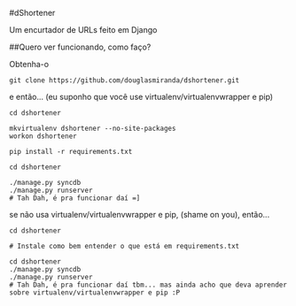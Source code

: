 #dShortener

Um encurtador de URLs feito em Django

##Quero ver funcionando, como faço?

Obtenha-o
```shell
git clone https://github.com/douglasmiranda/dshortener.git
```

e então... (eu suponho que você use virtualenv/virtualenvwrapper e pip)
```shell
cd dshortener

mkvirtualenv dshortener --no-site-packages
workon dshortener

pip install -r requirements.txt

cd dshortener

./manage.py syncdb
./manage.py runserver
# Tah Dah, é pra funcionar daí =]
```

se não usa virtualenv/virtualenvwrapper e pip, (shame on you), então...
```shell
cd dshortener

# Instale como bem entender o que está em requirements.txt

cd dshortener
./manage.py syncdb
./manage.py runserver
# Tah Dah, é pra funcionar daí tbm... mas ainda acho que deva aprender sobre virtualenv/virtualenvwrapper e pip :P
```
